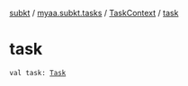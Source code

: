 [subkt](../../index.md) / [myaa.subkt.tasks](../index.md) / [TaskContext](index.md) / [task](./task.md)

# task

`val task: `[`Task`](https://docs.gradle.org/current/javadoc/org/gradle/api/Task.html)